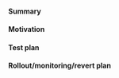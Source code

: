 <!-- If this branch is in progress, create a Draft PR. -->

#### Summary

<!-- What does the code do? What have you changed? Consider adding before/after screenshots or command line logs. What is the current behavior? What is the expected behavior? -->

#### Motivation

<!-- Why are you making this change? Can be a link to a Clubhouse task. -->

#### Test plan

<!-- How did you test this change? What were you unable to test? Reference automated tests or describe a manual test plan and confirm the outcome. Please keep security and your reviewer in mind. -->

#### Rollout/monitoring/revert plan

<!-- Can this change be reverted? Could it impact our users? -->
